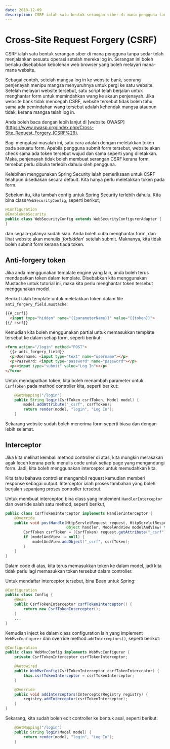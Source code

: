 ```yaml
---
date: 2018-12-09
description: CSRF ialah satu bentuk serangan siber di mana pengguna tanpa sedar telah menjalankan sesuatu operasi setelah mereka log in.
---
```


# Cross-Site Request Forgery (CSRF)

CSRF ialah satu bentuk serangan siber di mana pengguna tanpa sedar telah
menjalankan sesuatu operasi setelah mereka log in. Serangan ini boleh berlaku
disebabkan kebolehan web browser yang boleh melayari mana-mana website.

Sebagai contoh, setelah mangsa log in ke website bank, seorang penjenayah menipu
mangsa menyuruhnya untuk pergi ke satu website. Setelah melayari website
tersebut, satu script telah berjalan untuk menghantar form untuk memindahkan
wang ke akaun penjenayah. Jika website bank tidak mencegah CSRF, website
tersebut tidak boleh tahu sama ada pemindahan wang tersebut adalah kehendak
mangsa ataupun tidak, kerana mangsa telah log in.

Anda boleh baca dengan lebih lanjut di [website
OWASP](https://www.owasp.org/index.php/Cross-Site_Request_Forgery_(CSRF%29).

Bagi mengatasi masalah ini, satu cara adalah dengan meletakkan token pada
sesuatu form. Apabila pengguna submit form tersebut, website akan check sama ada
token tersebut wujud dan sama seperti yang diletakkan. Maka, penjenayah tidak
boleh membuat serangan CSRF kerana form tersebut perlu dibuka terlebih dahulu
oleh pengguna.

Kelebihan menggunakan Spring Security ialah pemeriksaan untuk CSRF telahpun
disediakan secara default. Kita hanya perlu meletakkan token pada form.

Sebelum itu, kita tambah config untuk Spring Security terlebih dahulu. Kita bina
class `WebSecurityConfig`, seperti berikut,

```java
@Configuration
@EnableWebSecurity
public class WebSecurityConfig extends WebSecurityConfigurerAdapter {
}
```

dan segala-galanya sudah siap. Anda boleh cuba menghantar form, dan lihat
website akan menulis '*forbidden*' setelah submit. Maknanya, kita tidak boleh
submit form kerana tiada token.

## Anti-forgery token

Jika anda menggunakan template engine yang lain, anda boleh terus mendapatkan
token dalam template. Disebabkan kita menggunakan Mustache untuk tutorial ini,
maka kita perlu menghantar token tersebut menggunakan model.

Berikut ialah template untuk meletakkan token dalam file
`anti_forgery_field.mustache`:

```html
{{#_csrf}}
  <input type="hidden" name="{{parameterName}}" value="{{token}}">
{{/_csrf}}
```

Kemudian kita boleh menggunakan partial untuk memasukkan template tersebut ke
dalam setiap form, seperti berikut:

```html
<form action="/login" method="POST">
  {{> anti_forgery_field}}
  <p>Username: <input type="text" name="username"></p>
  <p>Password: <input type="password" name="password"></p>
  <p><input type="submit" value="Log In"></p>
</form>
```

Untuk mendapatkan token, kita boleh menambah parameter untuk `CsrfToken` pada
method controller kita, seperti berikut:

```java
    @GetMapping("/login")
    public String login(CsrfToken csrfToken, Model model) {
        model.addAttribute("_csrf", csrfToken);
        return render(model, "login", "Log In");
    }
```

Sekarang website sudah boleh menerima form seperti biasa dan dengan lebih
selamat.

## Interceptor

Jika kita melihat kembali method controller di atas, kita mungkin merasakan agak
leceh kerana perlu menulis code untuk setiap page yang mengandungi form. Jadi,
kita boleh menggunakan interceptor untuk memudahkan kita.

Kita tahu bahawa controller mengambil request kemudian memberi response sebagai
output. Interceptor ialah proses tambahan yang boleh berjalan sepanjang proses
controller tersebut.

Untuk membuat interceptor, bina class yang implement `HandlerInterceptor` dan
override salah satu method, seperti berikut,

```java
public class CsrfTokenInterceptor implements HandlerInterceptor {
    @Override
    public void postHandle(HttpServletRequest request, HttpServletResponse response,
                           Object handler, ModelAndView modelAndView) throws Exception {
        CsrfToken csrfToken = (CsrfToken) request.getAttribute("_csrf");
        if (modelAndView != null) {
            modelAndView.addObject("_csrf", csrfToken);
        }
    }
}
```

Dalam code di atas, kita terus memasukkan token ke dalam model, jadi kita tidak
perlu lagi memasukkan token tersebut dalam controller.

Untuk mendaftar interceptor tersebut, bina Bean untuk Spring:

```java
@Configuration
public class Config {
    @Bean
    public CsrfTokenInterceptor csrfTokenInterceptor() {
        return new CsrfTokenInterceptor();
    }
    ...
}
```

Kemudian inject ke dalam class configuration lain yang implement
`WebMvcConfigurer` dan override method `addInterceptors()`, seperti berikut:

```java
@Configuration
public class WebMvcConfig implements WebMvcConfigurer {
    private CsrfTokenInterceptor csrfTokenInterceptor;

    @Autowired
    public WebMvcConfig(CsrfTokenInterceptor csrfTokenInterceptor) {
        this.csrfTokenInterceptor = csrfTokenInterceptor;
    }

    @Override
    public void addInterceptors(InterceptorRegistry registry) {
        registry.addInterceptor(csrfTokenInterceptor);
    }
}
```

Sekarang, kita sudah boleh edit controller ke bentuk asal, seperti berikut:

```java
    @GetMapping("/login")
    public String login(Model model) {
        return render(model, "login", "Log In");
    }
```
